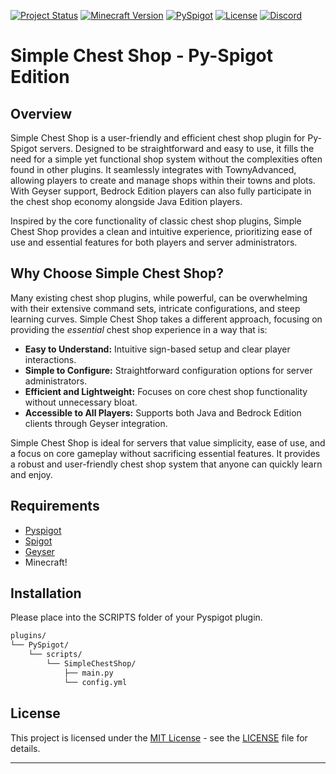 [![Project Status](https://img.shields.io/badge/Project%20Status-In%20Development-yellow.svg)](https://shields.io/)
[![Minecraft Version](https://img.shields.io/badge/Minecraft-1.21.3-brightgreen.svg)](https://www.minecraft.net/)
[![PySpigot](https://img.shields.io/badge/PySpigot-Supported-blue.svg)](https://www.spigotmc.org/wiki/pyspigot-installation/)
[![License](https://img.shields.io/badge/License-MIT-green.svg)](https://opensource.org/licenses/MIT)
[![Discord](https://img.shields.io/discord/1024442483750490222?logo=discord&style=for-the-badge&color=5865F2)](https://discord.gg/5t2kYxt7An)


# Simple Chest Shop - Py-Spigot Edition

## Overview

Simple Chest Shop is a user-friendly and efficient chest shop plugin for Py-Spigot servers.  Designed to be straightforward and easy to use, it fills the need for a simple yet functional shop system without the complexities often found in other plugins.  It seamlessly integrates with TownyAdvanced, allowing players to create and manage shops within their towns and plots.  With Geyser support, Bedrock Edition players can also fully participate in the chest shop economy alongside Java Edition players.

Inspired by the core functionality of classic chest shop plugins, Simple Chest Shop provides a clean and intuitive experience, prioritizing ease of use and essential features for both players and server administrators.

## Why Choose Simple Chest Shop?

Many existing chest shop plugins, while powerful, can be overwhelming with their extensive command sets, intricate configurations, and steep learning curves.  Simple Chest Shop takes a different approach, focusing on providing the *essential* chest shop experience in a way that is:

*   **Easy to Understand:**  Intuitive sign-based setup and clear player interactions.
*   **Simple to Configure:**  Straightforward configuration options for server administrators.
*   **Efficient and Lightweight:**  Focuses on core chest shop functionality without unnecessary bloat.
*   **Accessible to All Players:**  Supports both Java and Bedrock Edition clients through Geyser integration.

Simple Chest Shop is ideal for servers that value simplicity, ease of use, and a focus on core gameplay without sacrificing essential features. It provides a robust and user-friendly chest shop system that anyone can quickly learn and enjoy.


## Requirements

- [Pyspigot](https://github.com/magicmq/pyspigot)
- [Spigot](https://www.spigotmc.org/)
- [Geyser](https://geysermc.org/)
- Minecraft!


## Installation 

Please place into the SCRIPTS folder of your Pyspigot plugin.

```bash
plugins/
└── PySpigot/
    └── scripts/
        └── SimpleChestShop/
            ├── main.py
            └── config.yml
```



## License

This project is licensed under the [MIT License](LICENSE) - see the [LICENSE](LICENSE) file for details.

---
